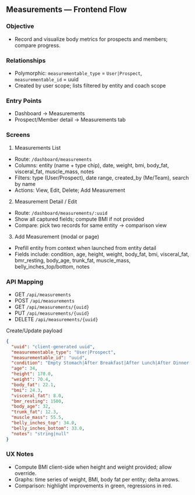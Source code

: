 ## Measurements — Frontend Flow

### Objective
- Record and visualize body metrics for prospects and members; compare progress.

### Relationships
- Polymorphic: `measurementable_type` = `User|Prospect`, `measurementable_id` = uuid
- Created by user scope; lists filtered by entity and coach scope

### Entry Points
- Dashboard → Measurements
- Prospect/Member detail → Measurements tab

### Screens
1) Measurements List
- Route: `/dashboard/measurements`
- Columns: entity (name + type chip), date, weight, bmi, body_fat, visceral_fat, muscle_mass, notes
- Filters: type (User/Prospect), date range, created_by (Me/Team), search by name
- Actions: View, Edit, Delete; Add Measurement

2) Measurement Detail / Edit
- Route: `/dashboard/measurements/:uuid`
- Show all captured fields; compute BMI if not provided
- Compare: pick two records for same entity → comparison view

3) Add Measurement (modal or page)
- Prefill entity from context when launched from entity detail
- Fields include: condition, age, height, weight, body_fat, bmi, visceral_fat, bmr_resting, body_age, trunk_fat, muscle_mass, belly_inches_top/bottom, notes

### API Mapping
- GET `/api/measurements`
- POST `/api/measurements`
- GET `/api/measurements/{uuid}`
- PUT `/api/measurements/{uuid}`
- DELETE `/api/measurements/{uuid}`

Create/Update payload
```json
{
  "uuid": "client-generated uuid",
  "measurementable_type": "User|Prospect",
  "measurementable_id": "uuid",
  "condition": "Empty Stomach|After Breakfast|After Lunch|After Dinner|2 Hours After Meal|1 Hour after Breakfast|null",
  "age": 34,
  "height": 170.0,
  "weight": 70.4,
  "body_fat": 22.1,
  "bmi": 24.3,
  "visceral_fat": 8.0,
  "bmr_resting": 1500,
  "body_age": 32,
  "trunk_fat": 12.3,
  "muscle_mass": 55.5,
  "belly_inches_top": 34.0,
  "belly_inches_bottom": 33.0,
  "notes": "string|null"
}
```

### UX Notes
- Compute BMI client-side when height and weight provided; allow override.
- Graphs: time series of weight, BMI, body fat per entity; delta arrows.
- Comparison: highlight improvements in green, regressions in red.
